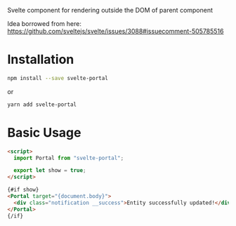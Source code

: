 Svelte component for rendering outside the DOM of parent component

Idea borrowed from here: https://github.com/sveltejs/svelte/issues/3088#issuecomment-505785516

# Installation

```sh
npm install --save svelte-portal
```

or

```sh
yarn add svelte-portal
```

# Basic Usage

```html
<script>
  import Portal from "svelte-portal";

  export let show = true;
</script>

{#if show}
<Portal target="{document.body}">
  <div class="notification __success">Entity successfully updated!</div>
</Portal>
{/if}
```

